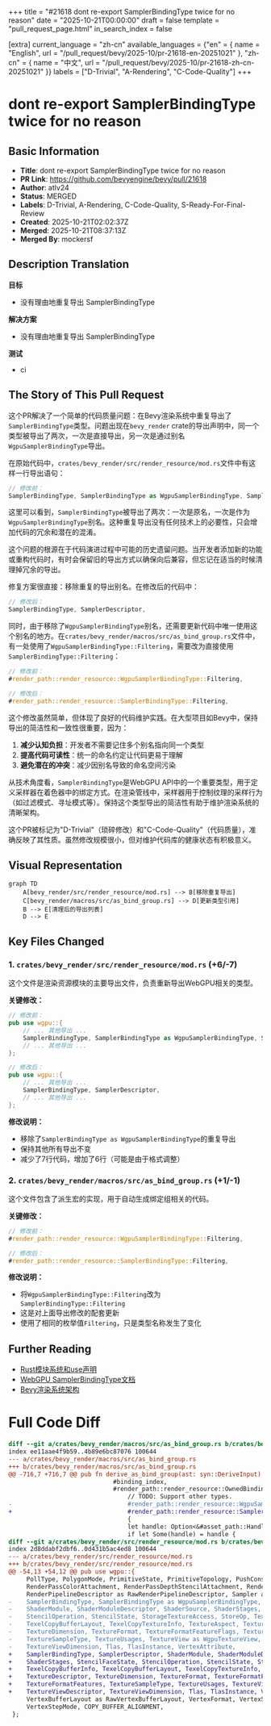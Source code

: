 +++
title = "#21618 dont re-export SamplerBindingType twice for no reason"
date = "2025-10-21T00:00:00"
draft = false
template = "pull_request_page.html"
in_search_index = false

[extra]
current_language = "zh-cn"
available_languages = {"en" = { name = "English", url = "/pull_request/bevy/2025-10/pr-21618-en-20251021" }, "zh-cn" = { name = "中文", url = "/pull_request/bevy/2025-10/pr-21618-zh-cn-20251021" }}
labels = ["D-Trivial", "A-Rendering", "C-Code-Quality"]
+++

# dont re-export SamplerBindingType twice for no reason

## Basic Information
- **Title**: dont re-export SamplerBindingType twice for no reason
- **PR Link**: https://github.com/bevyengine/bevy/pull/21618
- **Author**: atlv24
- **Status**: MERGED
- **Labels**: D-Trivial, A-Rendering, C-Code-Quality, S-Ready-For-Final-Review
- **Created**: 2025-10-21T02:02:37Z
- **Merged**: 2025-10-21T08:37:13Z
- **Merged By**: mockersf

## Description Translation
**目标**

- 没有理由地重复导出 SamplerBindingType

**解决方案**

- 没有理由地重复导出 SamplerBindingType

**测试**

- ci

## The Story of This Pull Request

这个PR解决了一个简单的代码质量问题：在Bevy渲染系统中重复导出了`SamplerBindingType`类型。问题出现在`bevy_render` crate的导出声明中，同一个类型被导出了两次，一次是直接导出，另一次是通过别名`WgpuSamplerBindingType`导出。

在原始代码中，`crates/bevy_render/src/render_resource/mod.rs`文件中有这样一行导出语句：

```rust
// 修改前：
SamplerBindingType, SamplerBindingType as WgpuSamplerBindingType, SamplerDescriptor,
```

这里可以看到，`SamplerBindingType`被导出了两次：一次是原名，一次是作为`WgpuSamplerBindingType`别名。这种重复导出没有任何技术上的必要性，只会增加代码的冗余和潜在的混淆。

这个问题的根源在于代码演进过程中可能的历史遗留问题。当开发者添加新的功能或重构代码时，有时会保留旧的导出方式以确保向后兼容，但忘记在适当的时候清理掉冗余的导出。

修复方案很直接：移除重复的导出别名。在修改后的代码中：

```rust
// 修改后：
SamplerBindingType, SamplerDescriptor,
```

同时，由于移除了`WgpuSamplerBindingType`别名，还需要更新代码中唯一使用这个别名的地方。在`crates/bevy_render/macros/src/as_bind_group.rs`文件中，有一处使用了`WgpuSamplerBindingType::Filtering`，需要改为直接使用`SamplerBindingType::Filtering`：

```rust
// 修改前：
#render_path::render_resource::WgpuSamplerBindingType::Filtering,

// 修改后：
#render_path::render_resource::SamplerBindingType::Filtering,
```

这个修改虽然简单，但体现了良好的代码维护实践。在大型项目如Bevy中，保持导出的简洁性和一致性很重要，因为：

1. **减少认知负担**：开发者不需要记住多个别名指向同一个类型
2. **提高代码可读性**：统一的命名约定让代码更易于理解
3. **避免潜在的冲突**：减少因别名导致的命名空间污染

从技术角度看，`SamplerBindingType`是WebGPU API中的一个重要类型，用于定义采样器在着色器中的绑定方式。在渲染管线中，采样器用于控制纹理的采样行为（如过滤模式、寻址模式等）。保持这个类型导出的简洁性有助于维护渲染系统的清晰架构。

这个PR被标记为"D-Trivial"（琐碎修改）和"C-Code-Quality"（代码质量），准确反映了其性质。虽然修改规模很小，但对维护代码库的健康状态有积极意义。

## Visual Representation

```mermaid
graph TD
    A[bevy_render/src/render_resource/mod.rs] --> B[移除重复导出]
    C[bevy_render/macros/src/as_bind_group.rs] --> D[更新类型引用]
    B --> E[清理后的导出列表]
    D --> E
```

## Key Files Changed

### 1. `crates/bevy_render/src/render_resource/mod.rs` (+6/-7)

这个文件是渲染资源模块的主要导出文件，负责重新导出WebGPU相关的类型。

**关键修改：**
```rust
// 修改前：
pub use wgpu::{
    // ... 其他导出 ...
    SamplerBindingType, SamplerBindingType as WgpuSamplerBindingType, SamplerDescriptor,
    // ... 其他导出 ...
};

// 修改后：
pub use wgpu::{
    // ... 其他导出 ...
    SamplerBindingType, SamplerDescriptor,
    // ... 其他导出 ...
};
```

**修改说明：**
- 移除了`SamplerBindingType as WgpuSamplerBindingType`的重复导出
- 保持其他所有导出不变
- 减少了7行代码，增加了6行（可能是由于格式调整）

### 2. `crates/bevy_render/macros/src/as_bind_group.rs` (+1/-1)

这个文件包含了派生宏的实现，用于自动生成绑定组相关的代码。

**关键修改：**
```rust
// 修改前：
#render_path::render_resource::WgpuSamplerBindingType::Filtering,

// 修改后：
#render_path::render_resource::SamplerBindingType::Filtering,
```

**修改说明：**
- 将`WgpuSamplerBindingType::Filtering`改为`SamplerBindingType::Filtering`
- 这是对上面导出修改的配套更新
- 使用了相同的枚举值`Filtering`，只是类型名称发生了变化

## Further Reading

- [Rust模块系统和use声明](https://doc.rust-lang.org/book/ch07-02-defining-modules-to-control-scope-and-privacy.html)
- [WebGPU SamplerBindingType文档](https://gpuweb.github.io/gpuweb/#enumdef-gpusamplerbindingtype)
- [Bevy渲染系统架构](https://bevy-cheatbook.github.io/programming/rendering.html)

# Full Code Diff
```diff
diff --git a/crates/bevy_render/macros/src/as_bind_group.rs b/crates/bevy_render/macros/src/as_bind_group.rs
index ee11aae4f9b59..4b89e6bc87076 100644
--- a/crates/bevy_render/macros/src/as_bind_group.rs
+++ b/crates/bevy_render/macros/src/as_bind_group.rs
@@ -716,7 +716,7 @@ pub fn derive_as_bind_group(ast: syn::DeriveInput) -> Result<TokenStream> {
                             #binding_index,
                             #render_path::render_resource::OwnedBindingResource::Sampler(
                                 // TODO: Support other types.
-                                #render_path::render_resource::WgpuSamplerBindingType::Filtering,
+                                #render_path::render_resource::SamplerBindingType::Filtering,
                                 {
                                 let handle: Option<&#asset_path::Handle<#image_path::Image>> = (&self.#field_name).into();
                                 if let Some(handle) = handle {
diff --git a/crates/bevy_render/src/render_resource/mod.rs b/crates/bevy_render/src/render_resource/mod.rs
index 2d8ddabf2dbf6..0d431b5ac4ed8 100644
--- a/crates/bevy_render/src/render_resource/mod.rs
+++ b/crates/bevy_render/src/render_resource/mod.rs
@@ -54,13 +54,12 @@ pub use wgpu::{
     PollType, PolygonMode, PrimitiveState, PrimitiveTopology, PushConstantRange,
     RenderPassColorAttachment, RenderPassDepthStencilAttachment, RenderPassDescriptor,
     RenderPipelineDescriptor as RawRenderPipelineDescriptor, Sampler as WgpuSampler,
-    SamplerBindingType, SamplerBindingType as WgpuSamplerBindingType, SamplerDescriptor,
-    ShaderModule, ShaderModuleDescriptor, ShaderSource, ShaderStages, StencilFaceState,
-    StencilOperation, StencilState, StorageTextureAccess, StoreOp, TexelCopyBufferInfo,
-    TexelCopyBufferLayout, TexelCopyTextureInfo, TextureAspect, TextureDescriptor,
-    TextureDimension, TextureFormat, TextureFormatFeatureFlags, TextureFormatFeatures,
-    TextureSampleType, TextureUsages, TextureView as WgpuTextureView, TextureViewDescriptor,
-    TextureViewDimension, Tlas, TlasInstance, VertexAttribute,
+    SamplerBindingType, SamplerDescriptor, ShaderModule, ShaderModuleDescriptor, ShaderSource,
+    ShaderStages, StencilFaceState, StencilOperation, StencilState, StorageTextureAccess, StoreOp,
+    TexelCopyBufferInfo, TexelCopyBufferLayout, TexelCopyTextureInfo, TextureAspect,
+    TextureDescriptor, TextureDimension, TextureFormat, TextureFormatFeatureFlags,
+    TextureFormatFeatures, TextureSampleType, TextureUsages, TextureView as WgpuTextureView,
+    TextureViewDescriptor, TextureViewDimension, Tlas, TlasInstance, VertexAttribute,
     VertexBufferLayout as RawVertexBufferLayout, VertexFormat, VertexState as RawVertexState,
     VertexStepMode, COPY_BUFFER_ALIGNMENT,
 };
```